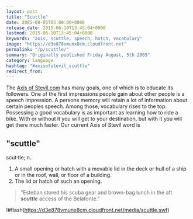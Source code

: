 ```yaml
---
layout: post
title: "Scuttle"
date: 2005-08-05T05:00:00+0000
release_date: 2015-06-10T13:45:04+0000
lastmod: 2015-06-10T13:45:04+0000
keywords: "axis, scuttle, speech, hatch, vocabulary"
image: "https://d3e878vmunx8cm.cloudfront.net"
permalink: "/p/scuttle/"
summary: "Originally published Friday August, 5th 2005"
category: language
hashtag: "#axisofstevil_scuttle"
redirect_from:
---
```


The [Axis of Stevil.com](/ "Axis of Stevil.com") has many goals, one of which is to educate its followers. One of the first impressions people gain about other people is a speech impression. A persons memory will retain a lot of information about certain peoples speech. Among those, vocabulary rises to the top. Possessing a good vocabulary is as important as learning how to ride a bike. With or without it you will get to your destination, but with it you will get there much faster. Our current Axis of Stevil word is

## "scuttle" ##

scut·tle; n..

1. A small opening or hatch with a movable lid in the deck or hull of a ship or in the roof, wall, or floor of a building.
2. The lid or hatch of such an opening.
 
> "Esteban stored his scuba gear and brown-bag lunch in the aft ***scuttle*** access of the Belafonte."

!#flash(https://d3e878vmunx8cm.cloudfront.net/media/scuttle.swf)
